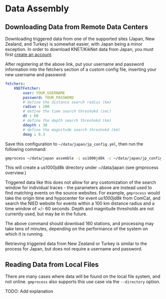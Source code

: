 # Data Assembly

## Downloading Data from Remote Data Centers

Downloading triggered data from one of the supported sites (Japan, New Zealand,
and Turkey) is somewhat easier, with Japan being a minor exception. In order to
download KNET/KikNet data from Japan, you must first [create an account](https://hinetwww11.bosai.go.jp/nied/registration/?LANG=en).

After registering at the above link, put your username and password information
into the fetchers section of a custom config file, inserting your new username
and password:

```yaml
fetchers:
    KNETFetcher:
        user: YOUR_USERNAME
        password: YOUR_PASSWORD
        # define the distance search radius (km)
        radius : 100
        # define the time search threshokd (sec)
        dt : 60
        # define the depth search threshokd (km)
        ddepth : 30
        # define the magnitude search threshokd (km)
        dmag : 0.3
```

Save this configuration to `~/data/japan/jp_config.yml`, then run the following
command:

```bash
gmprocess ~/data/japan assemble -i us1000jd8k -c ~/data/japan/jp_config.yml
```

This will create a us1000jd8k directory under ~/data/japan (see gmprocess overview.)

Triggered data like this does not allow for any customization of the search
window for individual traces - the parameters above are instead used to find
matching events on the source websites. For example, `gmprocess` would take the
origin time and hypocenter for event *us1000jd8k* from ComCat, and search the
NIED website for events within a 100 km distance radius and a time window of
+/- 60 seconds. Depth and magnitude thresholds are not currently used, but may
be in the future.

The above command should download 160 stations, and processing may take tens of
minutes, depending on the performance of the system on which it is running.

Retrieving triggered data from New Zealand or Turkey is similar to the process
for Japan, but does not require a username and password.

## Reading Data from Local Files

There are many cases where data will be found on the local file system, and not online.
`gmprocess` also supports this use case via the `--directory` option.

TODO: Add explanation